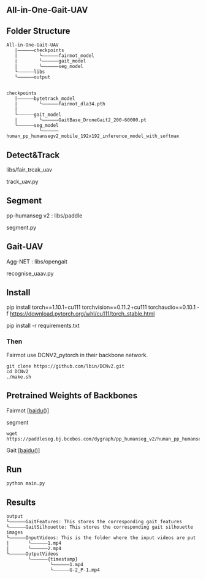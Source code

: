 
## All-in-One-Gait-UAV

## Folder Structure
```
All-in-One-Gait-UAV
   |——————checkpoints
   |        └——————fairmot_model
   |        └——————gait_model
   |        └——————seg_model
   └——————libs
   └——————output


checkpoints
   |——————bytetrack_model
   |        └——————fairmot_dla34.pth
   |
   └——————gait_model
   |        └——————GaitBase_DroneGait2_200-60000.pt
   └——————seg_model
            └——————human_pp_humansegv2_mobile_192x192_inference_model_with_softmax
```

## Detect&Track
  libs/fair_trcak_uav

  track_uav.py
## Segment
  pp-humanseg v2 : libs/paddle 

  segment.py
## Gait-UAV
  Agg-NET : libs/opengait
  
  recognise_uaav.py
  
## Install
   pip install torch==1.10.1+cu111 torchvision==0.11.2+cu111 torchaudio==0.10.1 -f https://download.pytorch.org/whl/cu111/torch_stable.html

   pip install -r requirements.txt
### Then
   Fairmot use DCNV2_pytorch in their backbone network.
   
    git clone https://github.com/lbin/DCNv2.git
    cd DCNv2
    ./make.sh
## Pretrained Weights of Backbones
   Fairmot [[baidu()]]()

   segment 
   ```
   wget https://paddleseg.bj.bcebos.com/dygraph/pp_humanseg_v2/human_pp_humansegv2_mobile_192x192_inference_model_with_softmax.zip
   ```
   Gait [[baidu()]]()
## Run
   ```
   python main.py
   
   ```
## Results
   ```
output
   └——————GaitFeatures: This stores the corresponding gait features
   └——————GaitSilhouette: This stores the corresponding gait silhouette images
   └——————InputVideos: This is the folder where the input videos are put
   |       └——————1.mp4
   |       └——————2.mp4
   └——————OutputVideos
           └——————{timestamp}
                   └——————1.mp4
                   └——————G-2_P-1.mp4
```